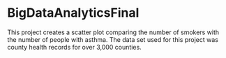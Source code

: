 # BigDataAnalyticsFinal

This project creates a scatter plot comparing the number of smokers with the number of people with asthma.
The data set used for this project was county health records for over 3,000 counties.
